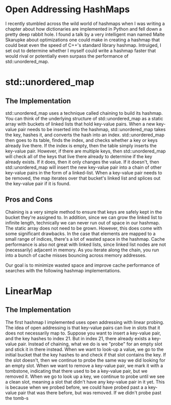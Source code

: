 # Open Addressing HashMaps

I recently stumbled across the wild world of hashmaps when I was writing a chapter about how dictionaries are implemented in Python and 
fell down a pretty deep rabbit hole. I found a talk by a very intelligent man named Malte Skarupke about optimizations one could make in 
creating a hashmap that could beat even the speed of C++'s standard library hashmap. Intruiged, I set out to determine whether I myself 
could write a hashmap faster that would rival or potentially even surpass the performance of std::unordered_map.

# std::unordered_map

## The Implementation
std::unordered_map uses a technique called chaining to build its hashmap. You can think of the underlying structure of std::unordered_map as a static array with buckets of linked lists that hold key-value pairs. When a new key-value pair needs to be inserted into the hashmap, std::unordered_map takes the key, hashes it, and converts the hash into an index. std::unordered_map then goes to its table, finds the index, and checks whether a key or keys already live there. If the index is empty, then the table simply inserts the key-value pair. However, if there are multiple keys, then std::unordered_map will check all of the keys that live there already to determine if the key already exists. If it does, then it only changes the value. If it doesn't, then std::unordered_map will insert the new key-value pair into a chain of other key-value pairs in the form of a linked-list. When a key-value pair needs to be removed, the map iterates over that bucket's linked list and splices out the key-value pair if it is found.

## Pros and Cons

Chaining is a very simple method to ensure that keys are safely kept in the bucket they're assigned to. In addition, since we can grow the linked list to infinite length, technically we can never run out of space in our hashmap. The static array does not need to be grown. However, this does come with some significant drawbacks. In the case that elements are mapped to a small range of indices, there's a lot of wasted space in the hashmap. Cache performance is also not great with linked lists, since linked list nodes are not (necessarily) adjacent in memory. As you iterate along the chain, you run into a bunch of cache misses bouncing across memory addresses.

Our goal is to minimize wasted space and improve cache performance of searches with the following hashmap implementations.

# LinearMap

## The Implementation
The first hashmap I implemented uses open addressing with linear probing. The idea of open addressing is that key-value pairs can live in slots that it does not necessarily map to. Suppose you want to insert a key-value pair, and the key hashes to index 21. But in index 21, there already exists a key-value pair. Instead of chaining, what we do is we "probe" for an empty slot and stick it in there instead. When we want to look-up a value, we go to the initial bucket that the key hashes to and check if that slot contains the key. If the slot doesn't, then we continue to probe the same way we did looking for an empty slot. When we want to remove a key-value pair, we mark it with a tombstone, indicating that there used to be a key-value pair, but we removed it. When we go to look up a key, we continue to probe until we see a clean slot, meaning a slot that didn't have any key-value pair in it yet. This is because when we probed before, we could have probed past a a key-value pair that was there before, but was removed. If we didn't probe past the tomb-s
